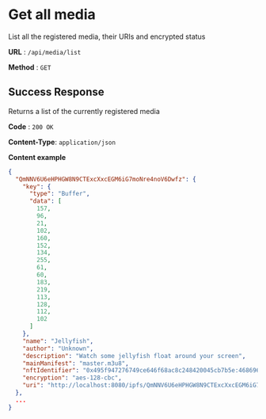 # Get all media

List all the registered media, their URIs and encrypted status

**URL** : `/api/media/list`

**Method** : `GET`

## Success Response

Returns a list of the currently registered media

**Code** : `200 OK`

**Content-Type**: `application/json`

**Content example**

```json
{
  "QmNNV6U6eHPHGW8N9CTExcXxcEGM6iG7moNre4noV6Dwfz": {
    "key": {
      "type": "Buffer",
      "data": [
        157,
        96,
        21,
        102,
        160,
        152,
        134,
        255,
        61,
        60,
        183,
        219,
        113,
        128,
        112,
        102
      ]
    },
    "name": "Jellyfish",
    "author": "Unknown",
    "description": "Watch some jellyfish float around your screen",
    "mainManifest": "master.m3u8",
    "nftIdentifier": "0x495f947276749ce646f68ac8c248420045cb7b5e:46869648025395099948668125841353790881312978170515518835853961308381080715265",
    "encryption": "aes-128-cbc",
    "uri": "http://localhost:8080/ipfs/QmNNV6U6eHPHGW8N9CTExcXxcEGM6iG7moNre4noV6Dwfz"
  },
  ...
}
```
